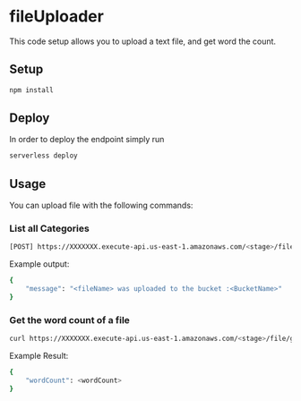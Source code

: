 # fileUploader
This code setup allows you to upload a text file, and get word the count.

## Setup

```bash
npm install
```

## Deploy

In order to deploy the endpoint simply run

```bash
serverless deploy
```

## Usage

You can upload file with the following commands:

### List all Categories

```bash
[POST] https://XXXXXXX.execute-api.us-east-1.amazonaws.com/<stage>/file/upload
```

Example output:
```bash
{
	"message": "<fileName> was uploaded to the bucket :<BucketName>"
}
```

### Get the word count of a file

```bash
curl https://XXXXXXX.execute-api.us-east-1.amazonaws.com/<stage>/file/getWordCount/<fileName>
```

Example Result:
```bash
{
	"wordCount": <wordCount>
}
```

